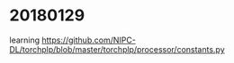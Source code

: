 # 20180129
learning
https://github.com/NIPC-DL/torchplp/blob/master/torchplp/processor/constants.py
